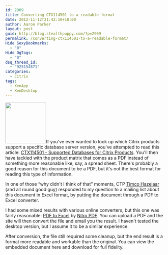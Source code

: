 ```yaml
---
id: 2909
title: Converting CTX114501 to a readable format
date: 2012-11-12T21:42:10+10:00
author: Aaron Parker
layout: post
guid: http://blog.stealthpuppy.com/?p=2909
permalink: /converting-ctx114501-to-a-readable-format/
Hide SexyBookmarks:
  - "0"
Hide OgTags:
  - "0"
dsq_thread_id:
  - "925154871"
categories:
  - Citrix
tags:
  - XenApp
  - XenDesktop
---
```

<img class="size-full wp-image-2911 alignleft" title="homer-doh-128" src="http://stealthpuppy.com/wp-content/uploads/2012/11/homer-doh-128.png" alt="" width="128" height="128" />If you've ever wanted to look up which Citrix products support a specific database server version, you've attempted to read this article: [CTX114501 - Supported Databases for Citrix Products](http://support.citrix.com/article/CTX114501). You'll then have tackled with the product matrix that comes as a PDF instead of something more reasonable like, say, a spread sheet. There's probably a good reason for this document to be a PDF, but it's not the best format for reading this type of information.

In one of those &#8220;why didn't I think of that&#8221; moments, CTP [Timco Hazelaar](https://twitter.com/thazelaar) (and all round good guy) responded to my question to a mailing list about this document in Excel format, by putting the document through a PDF to Excel converter.

I had some mixed results with various online converters, but this one was fairly reasonable: [PDF to Excel](http://www.pdftoexcelonline.com/) by [Nitro PDF](http://www.nitropdf.com/). You can upload a PDF and the site will then convert the file and email you the result. I haven't tested the desktop version, but I assume it to be a similar experience.

After conversion, the file still required some cleanup, but the end result is a format more readable and workable than the original. You can view the embedded document here and download for full fidelity.
